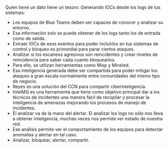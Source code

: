 Quien tiene un dato tiene un tesoro: Generando IOCs desde los logs de tus sistemas:

- Los equipos de Blue Teams deben ser capaces de conocer y analizar su entorno. 
- Esa información solo se puede obtener de los logs tanto los de entrada como de salida. 
- Extraer IOCs de esos eventos para poder incluirlos en tus sistemas de control y bloqueo es primordial para parar ciertos ataques.
- Analizar si los escaneos agresivos son reincidentes y crear niveles de reincidencia para saber cada cuanto bloquearlos.
- Para ello, se utilizan herramientas como Misp y Mineled.
- Esa inteligencia generada debe ser compartida para poder mitigar los ataques a gran escala normalmente entre comunidades del mismo tipo de negocio. 
- Reyes es una solución del CCN para compartir ciberinteligencia.
- IntelMQ es una herramienta que tiene como objetivo principal dar a los técnicos de incidentes una manera fácil de recopilar y procesar la inteligencia de amenazas mejorando los procesos de manejo de incidentes.
- El analizar va de la mano del alertar. El analizar los logs no sólo nos lleva a obtener inteligencia, muchas veces nos permite ver estado de nuestra red.
- Ese análisis permite ver el comportamiento de los equipos para detectar anomalías y alertar en tal caso.
- Analizar, bloquear, alertar, compartir.
